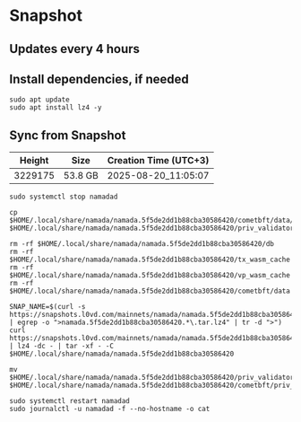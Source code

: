 # Snapshot

## Updates every 4 hours

## Install dependencies, if needed
```
sudo apt update
sudo apt install lz4 -y
```

## Sync from Snapshot  
| Height  | Size | Creation Time (UTC+3) |
| --------- | --------- | --------- |
| 3229175  | 53.8 GB  | 2025-08-20_11:05:07 |

```
sudo systemctl stop namadad

cp $HOME/.local/share/namada/namada.5f5de2dd1b88cba30586420/cometbft/data/priv_validator_state.json $HOME/.local/share/namada/namada.5f5de2dd1b88cba30586420/priv_validator_state_backup.json

rm -rf $HOME/.local/share/namada/namada.5f5de2dd1b88cba30586420/db
rm -rf $HOME/.local/share/namada/namada.5f5de2dd1b88cba30586420/tx_wasm_cache
rm -rf $HOME/.local/share/namada/namada.5f5de2dd1b88cba30586420/vp_wasm_cache
rm -rf $HOME/.local/share/namada/namada.5f5de2dd1b88cba30586420/cometbft/data

SNAP_NAME=$(curl -s https://snapshots.l0vd.com/mainnets/namada/namada.5f5de2dd1b88cba30586420/ | egrep -o ">namada.5f5de2dd1b88cba30586420.*\.tar.lz4" | tr -d ">")
curl https://snapshots.l0vd.com/mainnets/namada/namada.5f5de2dd1b88cba30586420/${SNAP_NAME} | lz4 -dc - | tar -xf - -C $HOME/.local/share/namada/namada.5f5de2dd1b88cba30586420

mv $HOME/.local/share/namada/namada.5f5de2dd1b88cba30586420/priv_validator_state_backup.json $HOME/.local/share/namada/namada.5f5de2dd1b88cba30586420/cometbft/priv_validator_state.json

sudo systemctl restart namadad
sudo journalctl -u namadad -f --no-hostname -o cat
